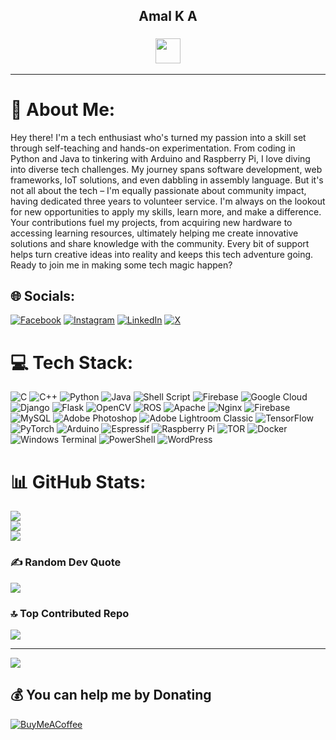 <p>
<h2 align = "center"> Amal K A </h2>
<h3 align = "center"><img src="https://readme-typing-svg.herokuapp.com?vCenter=true&width=650&lines=🛠️+Maker+|+💻+Coder+|+AI-ML+Innovator+🤖+|+🛡️Ethical+Hacker;" height="40"/></h3>
</p>

---
# 💫 About Me:
Hey there! I'm a tech enthusiast who's turned my passion into a skill set through self-teaching and hands-on experimentation. From coding in Python and Java to tinkering with Arduino and Raspberry Pi, I love diving into diverse tech challenges. My journey spans software development, web frameworks, IoT solutions, and even dabbling in assembly language. But it's not all about the tech – I'm equally passionate about community impact, having dedicated three years to volunteer service. I'm always on the lookout for new opportunities to apply my skills, learn more, and make a difference. Your contributions fuel my projects, from acquiring new hardware to accessing learning resources, ultimately helping me create innovative solutions and share knowledge with the community. Every bit of support helps turn creative ideas into reality and keeps this tech adventure going. Ready to join me in making some tech magic happen?


## 🌐 Socials:
[![Facebook](https://img.shields.io/badge/Facebook-%231877F2.svg?logo=Facebook&logoColor=white)](https://facebook.com/the.corrupted.angel) [![Instagram](https://img.shields.io/badge/Instagram-%23E4405F.svg?logo=Instagram&logoColor=white)](https://instagram.com/the.corrupted_angel) [![LinkedIn](https://img.shields.io/badge/LinkedIn-%230077B5.svg?logo=linkedin&logoColor=white)](https://linkedin.com/in/amal-ka) [![X](https://img.shields.io/badge/X-black.svg?logo=X&logoColor=white)](https://x.com/amalforreal) 

# 💻 Tech Stack:
![C](https://img.shields.io/badge/c-%2300599C.svg?style=plastic&logo=c&logoColor=white) ![C++](https://img.shields.io/badge/c++-%2300599C.svg?style=plastic&logo=c%2B%2B&logoColor=white) ![Python](https://img.shields.io/badge/python-3670A0?style=plastic&logo=python&logoColor=ffdd54) ![Java](https://img.shields.io/badge/java-%23ED8B00.svg?style=plastic&logo=openjdk&logoColor=white) ![Shell Script](https://img.shields.io/badge/shell_script-%23121011.svg?style=plastic&logo=gnu-bash&logoColor=white) ![Firebase](https://img.shields.io/badge/firebase-%23039BE5.svg?style=plastic&logo=firebase) ![Google Cloud](https://img.shields.io/badge/GoogleCloud-%234285F4.svg?style=plastic&logo=google-cloud&logoColor=white) ![Django](https://img.shields.io/badge/django-%23092E20.svg?style=plastic&logo=django&logoColor=white) ![Flask](https://img.shields.io/badge/flask-%23000.svg?style=plastic&logo=flask&logoColor=white) ![OpenCV](https://img.shields.io/badge/opencv-%23white.svg?style=plastic&logo=opencv&logoColor=white) ![ROS](https://img.shields.io/badge/ros-%230A0FF9.svg?style=plastic&logo=ros&logoColor=white) ![Apache](https://img.shields.io/badge/apache-%23D42029.svg?style=plastic&logo=apache&logoColor=white) ![Nginx](https://img.shields.io/badge/nginx-%23009639.svg?style=plastic&logo=nginx&logoColor=white) ![Firebase](https://img.shields.io/badge/firebase-a08021?style=plastic&logo=firebase&logoColor=ffcd34) ![MySQL](https://img.shields.io/badge/mysql-4479A1.svg?style=plastic&logo=mysql&logoColor=white) ![Adobe Photoshop](https://img.shields.io/badge/adobe%20photoshop-%2331A8FF.svg?style=plastic&logo=adobe%20photoshop&logoColor=white) ![Adobe Lightroom Classic](https://img.shields.io/badge/Adobe%20Lightroom%20Classic-31A8FF.svg?style=plastic&logo=Adobe%20Lightroom%20Classic&logoColor=white) ![TensorFlow](https://img.shields.io/badge/TensorFlow-%23FF6F00.svg?style=plastic&logo=TensorFlow&logoColor=white) ![PyTorch](https://img.shields.io/badge/PyTorch-%23EE4C2C.svg?style=plastic&logo=PyTorch&logoColor=white) ![Arduino](https://img.shields.io/badge/-Arduino-00979D?style=plastic&logo=Arduino&logoColor=white) ![Espressif](https://img.shields.io/badge/espressif-E7352C.svg?style=plastic&logo=espressif&logoColor=white) ![Raspberry Pi](https://img.shields.io/badge/-RaspberryPi-C51A4A?style=plastic&logo=Raspberry-Pi) ![TOR](https://img.shields.io/badge/tor-%237E4798.svg?style=plastic&logo=tor-project&logoColor=white) ![Docker](https://img.shields.io/badge/docker-%230db7ed.svg?style=plastic&logo=docker&logoColor=white) ![Windows Terminal](https://img.shields.io/badge/Windows%20Terminal-%234D4D4D.svg?style=plastic&logo=windows-terminal&logoColor=white) ![PowerShell](https://img.shields.io/badge/PowerShell-%235391FE.svg?style=plastic&logo=powershell&logoColor=white) ![WordPress](https://img.shields.io/badge/WordPress-%23117AC9.svg?style=plastic&logo=WordPress&logoColor=white)
# 📊 GitHub Stats:
![](https://github-readme-stats.vercel.app/api?username=thecorruptedangel&theme=highcontrast&hide_border=false&include_all_commits=true&count_private=false)<br/>
![](https://github-readme-streak-stats.herokuapp.com/?user=thecorruptedangel&theme=highcontrast&hide_border=false)<br/>
![](https://github-readme-stats.vercel.app/api/top-langs/?username=thecorruptedangel&theme=highcontrast&hide_border=false&include_all_commits=true&count_private=false&layout=compact)

### ✍️ Random Dev Quote
![](https://quotes-github-readme.vercel.app/api?type=horizontal&theme=dark)

### 🔝 Top Contributed Repo
![](https://github-contributor-stats.vercel.app/api?username=thecorruptedangel&limit=5&theme=highcontrast&combine_all_yearly_contributions=true)

---
[![](https://visitcount.itsvg.in/api?id=thecorruptedangel&icon=5&color=6)](https://visitcount.itsvg.in)

  ## 💰 You can help me by Donating
  [![BuyMeACoffee](https://img.shields.io/badge/Buy%20Me%20a%20Coffee-ffdd00?style=for-the-badge&logo=buy-me-a-coffee&logoColor=black)](https://buymeacoffee.com/thecorruptedangel) 

  
<!-- Proudly created with GPRM ( https://gprm.itsvg.in ) -->
